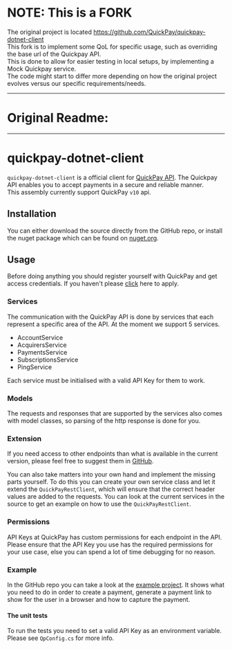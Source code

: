 # NOTE: This is a FORK
The original project is located https://github.com/QuickPay/quickpay-dotnet-client  
This fork is to implement some QoL for specific usage, such as overriding the base url of the Quickpay API.    
This is done to allow for easier testing in local setups, by implementing a Mock Quickpay service.    
The code might start to differ more depending on how the original project evolves versus our specific requirements/needs.  


***********************
# Original Readme:
***********************
# quickpay-dotnet-client
`quickpay-dotnet-client` is a official client for [QuickPay API](http://tech.quickpay.net/api). The Quickpay API enables you to accept payments in a secure and reliable manner.  
This assembly currently support QuickPay `v10` api.

## Installation
You can either download the source directly from the GitHub repo, or install the nuget package which can be found on [nuget.org](https://www.nuget.org/packages/QuickPay.API.Client).

## Usage

Before doing anything you should register yourself with QuickPay and get access credentials.
If you haven't please [click](https://quickpay.net/) here to apply.

### Services

The communication with the QuickPay API is done by services that each represent a specific area of the API. At the moment we support 5 services.
 - AccountService
 - AcquirersService
 - PaymentsService
 - SubscriptionsService
 - PingService

 Each service must be initialised with a valid API Key for them to work.

### Models

The requests and responses that are supported by the services also comes with model classes, so parsing of the http response is done for you.


### Extension

If you need access to other endpoints than what is available in the current version, please feel free to suggest them in [GitHub](https://github.com/QuickPay/quickpay-dotnet-client).

You can also take matters into your own hand and implement the missing parts yourself. To do this you can create your own service class and let it extend the `QuickPayRestClient`, which will ensure that the correct header values are added to the requests. You can look at the current services in the source to get an example on how to use the `QuickPayRestClient`.

### Permissions

API Keys at QuickPay has custom permissions for each endpoint in the API. Please ensure that the API Key you use has the required permissions for your use case, else you can spend a lot of time debugging for no reason.

### Example

In the GitHub repo you can take a look at the [example project](https://github.com/QuickPay/quickpay-dotnet-client/blob/documentationUpdate/QuickPay.Example/PaymentExample.cs). It shows what you need to do in order to create a payment, generate a payment link to show for the user in a browser and how to capture the payment.


#### The unit tests

To run the tests you need to set a valid API Key as an environment variable. Please see `QpConfig.cs` for more info.
